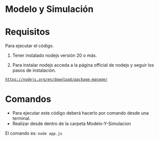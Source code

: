 # Modelo y Simulación

# Requisitos

Para ejecutar el código.

1. Tener instalado nodejs versión 20 o más.

2. Para instalar nodejs acceda a la página official de nodejs y seguir los pasos de instalación.

<code>https://nodejs.org/en/download/package-manager</code>

# Comandos

- Para ejecutar este código deberá hacerlo por comando desde una terminal.
- Realizar desde dentro de la carpeta Modelo-Y-Simulacion

El comando es: <code>node app.js</code>
